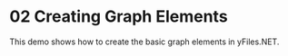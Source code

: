 # 02 Creating Graph Elements

This demo shows how to create the basic graph elements in yFiles.NET.
